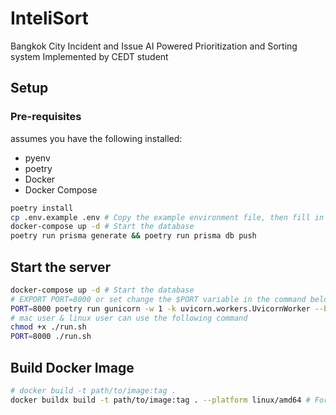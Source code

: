 # InteliSort
Bangkok City Incident and Issue AI Powered Prioritization and Sorting system Implemented by CEDT student
## Setup
### Pre-requisites
assumes you have the following installed:
- pyenv
- poetry
- Docker
- Docker Compose
```bash
poetry install
cp .env.example .env # Copy the example environment file, then fill in the values
docker-compose up -d # Start the database
poetry run prisma generate && poetry run prisma db push
```
## Start the server
```bash
docker-compose up -d # Start the database
# EXPORT PORT=8000 or set change the $PORT variable in the command below (recommended)
PORT=8000 poetry run gunicorn -w 1 -k uvicorn.workers.UvicornWorker --bind "[::]:$PORT" app.main:app --timeout 300
# mac user & linux user can use the following command
chmod +x ./run.sh
PORT=8000 ./run.sh
```
## Build Docker Image
```bash
# docker build -t path/to/image:tag .
docker buildx build -t path/to/image:tag . --platform linux/amd64 # For multi-architecture builds, make sure to have buildx enabled
```
